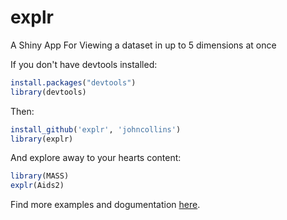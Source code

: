 explr
=====

A Shiny App For Viewing a dataset in up to 5 dimensions at once

If you don't have devtools installed:

```R
install.packages("devtools")
library(devtools)
```
    
Then:

```R
install_github('explr', 'johncollins')
library(explr)
```

And explore away to your hearts content:

```R
library(MASS)
explr(Aids2)
```

Find more examples and dogumentation [here](https://johncollins.github.io/explr/).
